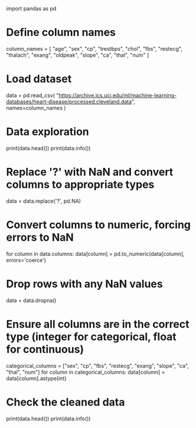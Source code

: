 import pandas as pd

# Define column names
column_names = [
    "age", "sex", "cp", "trestbps", "chol", "fbs", "restecg",
    "thalach", "exang", "oldpeak", "slope", "ca", "thal", "num"
]

# Load dataset
data = pd.read_csv(
    "https://archive.ics.uci.edu/ml/machine-learning-databases/heart-disease/processed.cleveland.data",
    names=column_names
)

# Data exploration
print(data.head())
print(data.info())

# Replace '?' with NaN and convert columns to appropriate types
data = data.replace('?', pd.NA)

# Convert columns to numeric, forcing errors to NaN
for column in data.columns:
    data[column] = pd.to_numeric(data[column], errors='coerce')

# Drop rows with any NaN values
data = data.dropna()

# Ensure all columns are in the correct type (integer for categorical, float for continuous)
categorical_columns = ["sex", "cp", "fbs", "restecg", "exang", "slope", "ca", "thal", "num"]
for column in categorical_columns:
    data[column] = data[column].astype(int)

# Check the cleaned data
print(data.head())
print(data.info())
